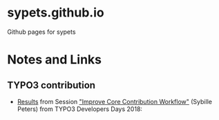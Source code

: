 # sypets.github.io
Github pages for sypets

# Notes and Links

## TYPO3 contribution

* [Results](https://sypets.github.io/typo3/contribution/ImproveContribution-final.pdf) from Session ["Improve Core Contribution Workflow"](https://t3dd18.typo3.org/schedule/#c813) (Sybille Peters) from TYPO3 Developers Days 2018:

